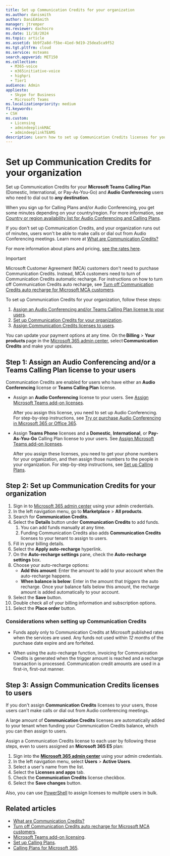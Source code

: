 ```yaml
---
title: Set up Communication Credits for your organization
ms.author: danismith
author: DaniEASmith
manager: jtremper
ms.reviewer: dachocro
ms.date: 11/18/2024
ms.topic: article
ms.assetid: bb9f2a8d-f5be-41ed-9d19-25dea5ca9f52
ms.tgt.pltfrm: cloud
ms.service: msteams
search.appverid: MET150
ms.collection: 
  - M365-voice
  - m365initiative-voice
  - highpri
  - Tier1
audience: Admin
appliesto: 
  - Skype for Business
  - Microsoft Teams
ms.localizationpriority: medium
f1.keywords:
- CSH
ms.custom: 
  - Licensing
  - admindeeplinkMAC
  - admindeeplinkTEAMS
description: Learn how to set up Communication Credits licenses for your users and organization.
---
```


# Set up Communication Credits for your organization

Set up Communication Credits for your **Microsoft Teams Calling Plan** (Domestic, International, or Pay-As-You-Go) and **Audio Conferencing** users who need to dial out to **any destination**.

When you sign up for Calling Plans and/or Audio Conferencing, you get some minutes depending on your country/region. For more information, see [Country or region availability list for Audio Conferencing and Calling Plans](./country-and-region-availability-for-audio-conferencing-and-calling-plans/country-and-region-availability-for-audio-conferencing-and-calling-plans.md#select-your-country-or-region-to-see-whats-available-for-your-organization).

If you don't set up Communication Credits, and your organization runs out of minutes, users won't be able to make calls or dial out from Audio Conferencing meetings. Learn more at [What are Communication Credits?](what-are-communications-credits.md)
  
For more information about plans and pricing, [see the rates here](https://go.microsoft.com/fwlink/p/?LinkId=799523).

> [!IMPORTANT]
> Microsoft Customer Agreement (MCA) customers don't need to purchase Communication Credits. Instead, MCA customers need to turn of Communication Credits automatic recharge. For instructions on how to turn off Communication Credits auto recharge, see [Turn off Communication Credits auto recharge for Microsoft MCA customers](turn-off-communication-credits-auto-recharge-mca-customers.md).

To set up Communication Credits for your organization, follow these steps:

1. [Assign an Audio Conferencing and/or Teams Calling Plan license to your users](#step-1-assign-an-audio-conferencing-andor-a-teams-calling-plan-license-to-your-users).
2. [Set up Communication Credits for your organization](#step-2-set-up-communication-credits-for-your-organization).
3. [Assign Communication Credits licenses to users](#step-3-assign-communication-credits-licenses-to-users).

You can update your payment options at any time. On the **Billing** > **Your products** page in the [Microsoft 365 admin center](https://go.microsoft.com/fwlink/p/?linkid=2024339), select **Communication Credits** and make your updates.

## Step 1: Assign an Audio Conferencing and/or a Teams Calling Plan license to your users
  
Communication Credits are enabled for users who have either an **Audio Conferencing** license or **Teams Calling Plan** license.
  
- Assign an **Audio Conferencing** license to your users. See [Assign Microsoft Teams add-on licenses](./teams-add-on-licensing/microsoft-teams-add-on-licensing.md).

  After you assign this license, you need to set up Audio Conferencing. For step-by-step instructions, see [Try or purchase Audio Conferencing in Microsoft 365 or Office 365](try-or-purchase-audio-conferencing-in-office-365-for-teams.md).

- Assign **Teams Phone** licenses and a **Domestic**, **International**, or **Pay-As-You-Go** Calling Plan license to your users. See [Assign Microsoft Teams add-on licenses](./teams-add-on-licensing/microsoft-teams-add-on-licensing.md).
  
  After you assign these licenses, you need to get your phone numbers for your organization, and then assign those numbers to the people in your organization. For step-by-step instructions, see [Set up Calling Plans](set-up-calling-plans.md).
  
## Step 2: Set up Communication Credits for your organization

1. Sign in to [Microsoft 365 admin center](https://go.microsoft.com/fwlink/p/?linkid=2024339) using your admin credentials.
1. In the left navigation menu, go to **Marketplace** > **All products**.
1. Search for **Communication Credits**.
1. Select the **Details** button under **Communication Credits** to add funds.
    1. You can add funds manually at any time.
    1. Funding Communication Credits also adds **Communication Credits** licenses to your tenant to assign to users.
1. Fill in your billing details.
1. Select the **Apply auto-recharge** hyperlink.
1. On the **Auto-recharge settings** pane, check the **Auto-recharge settings** box.
1. Choose your auto-recharge options:
   - **Add this amount**: Enter the amount to add to your account when the auto-recharge happens.
   - **When balance is below**: Enter in the amount that *triggers* the auto recharge. Once your balance falls below this amount, the recharge amount is added automatically to your account.
1. Select the **Save** button.
1. Double check all of your billing information and subscription options.
1. Select the **Place order** button.

### Considerations when setting up Communication Credits

- Funds apply only to Communication Credits at Microsoft published rates when the services are used. Any funds not used within *12 months* of the purchase date expire and are forfeited.

- When using the auto-recharge function, invoicing for Communication Credits is generated when the trigger amount is reached and a recharge transaction is processed. Communication credit amounts are used in a first-in, first-out manner.

## Step 3: Assign Communication Credits licenses to users

If you don't assign **Communication Credits** licenses to your users, those users can't make calls or dial out from Audio conferencing meetings.

A large amount of **Communication Credits** licenses are automatically added to your tenant when funding your Communication Credits balance, which you can then assign to users.

Assign a Communication Credits license to each user by following these steps, even to users assigned an **Microsoft 365 E5** plan:

1. Sign into the [**Microsoft 365 admin center**](https://go.microsoft.com/fwlink/p/?linkid=2024339) using your admin credentials.
1. In the left navigation menu, select **Users** > **Active Users**.
1. Select a user's name from the list.
1. Select the **Licenses and apps** tab.
1. Check the **Communication Credits** license checkbox.
1. Select the **Save changes** button.

Also, you can use [PowerShell](/powershell/module/teams/) to assign licenses to multiple users in bulk.

## Related articles

- [What are Communication Credits?](what-are-communications-credits.md)
- [Turn off Communication Credits auto recharge for Microsoft MCA customers](turn-off-communication-credits-auto-recharge-mca-customers.md).
- [Microsoft Teams add-on licensing](./teams-add-on-licensing/microsoft-teams-add-on-licensing.md).
- [Set up Calling Plans](set-up-calling-plans.md).
- [Calling Plans for Microsoft 365](calling-plans-for-office-365.md).
